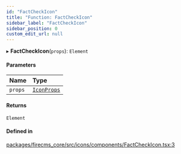 ```yaml
---
id: "FactCheckIcon"
title: "Function: FactCheckIcon"
sidebar_label: "FactCheckIcon"
sidebar_position: 0
custom_edit_url: null
---
```


▸ **FactCheckIcon**(`props`): `Element`

#### Parameters

| Name | Type |
| :------ | :------ |
| `props` | [`IconProps`](../types/IconProps.md) |

#### Returns

`Element`

#### Defined in

[packages/firecms_core/src/icons/components/FactCheckIcon.tsx:3](https://github.com/FireCMSco/firecms/blob/d45f3739/packages/firecms_core/src/icons/components/FactCheckIcon.tsx#L3)
